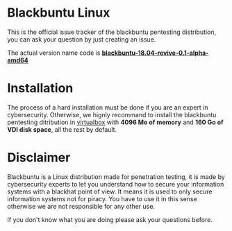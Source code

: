 # Blackbuntu Linux
This is the official issue tracker of the blackbuntu pentesting distribution, you can ask your question by just creating an issue.

The actual version name code is [**blackbuntu-18.04-revive-0.1-alpha-amd64**](https://mega.nz/?fbclid=IwAR3fChEIwOKqDlHMMFfioUO56nM0h2FL9rBfozebJqTxipZfwLOH15IXli4#!JRNSBAYS!vhLIclM4bVbiCdNw_pdUqjfVtSZLbykl3mE4ksrDx-w)

# Installation
The process of a hard installation must be done if you are an expert in cybersecurity. Otherwise, we hignly recommand to install the blackbuntu pentesting ditribution in [virtualbox](https://www.virtualbox.org/) with **4096 Mo of memory** and **160 Go of VDI disk space**, all the rest by default.

# Disclaimer
Blackbuntu is a Linux distribution made for penetration testing, it is made by cybersecurity experts to let you understand how to secure your information systems with a blackhat point of view. It means it is used to only secure information systems not for piracy. You have to use it in this sense otherwise we are not responsible for any other use. 

If you don't know what you are doing please ask your questions before.
